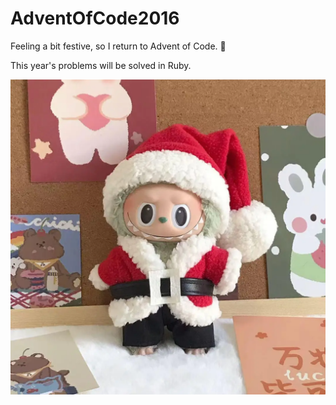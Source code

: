 # AdventOfCode2016

Feeling a bit festive, so I return to Advent of Code. 🎄

This year's problems will be solved in Ruby.

![labubu.png](labubu.png)